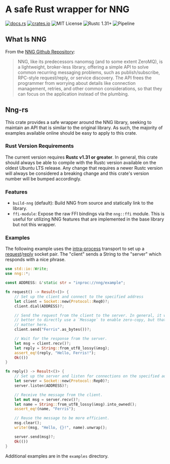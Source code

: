 # A safe Rust wrapper for NNG

[![docs.rs](https://docs.rs/nng/badge.svg)](https://docs.rs/nng)
[![crates.io](http://img.shields.io/crates/v/nng.svg)](http://crates.io/crates/nng)
![MIT License](https://img.shields.io/badge/license-MIT-blue.svg)
![Rustc 1.31+](https://img.shields.io/badge/rustc-1.31+-lightgray.svg)
![Pipeline](https://gitlab.com/neachdainn/nng-rs/badges/master/pipeline.svg)

## What Is NNG

From the [NNG Github Repository][1]:

> NNG, like its predecessors nanomsg (and to some extent ZeroMQ), is a lightweight, broker-less
library, offering a simple API to solve common recurring messaging problems, such as
publish/subscribe, RPC-style request/reply, or service discovery. The API frees the programmer
from worrying about details like connection management, retries, and other common
considerations, so that they can focus on the application instead of the plumbing.

## Nng-rs

This crate provides a safe wrapper around the NNG library, seeking to maintain an API that is
similar to the original library. As such, the majority of examples available online should be
easy to apply to this crate.

### Rust Version Requirements

The current version requires **Rustc v1.31 or greater**.
In general, this crate should always be able to compile with the Rustc version available on the oldest Ubuntu LTS release.
Any change that requires a newer Rustc version will always be considered a breaking change and this crate's version number will be bumped accordingly.

### Features

* `build-nng` (default): Build NNG from source and statically link to the library.
* `ffi-module`: Expose the raw FFI bindings via the `nng::ffi` module.
  This is useful for utilizing NNG features that are implemented in the base library but not this wrapper.

### Examples

The following example uses the [intra-process][2] transport to set up a [request][3]/[reply][4]
socket pair. The "client" sends a String to the "server" which responds with a nice phrase.

```rust
use std::io::Write;
use nng::*;

const ADDRESS: &'static str = "inproc://nng/example";

fn request() -> Result<()> {
    // Set up the client and connect to the specified address
    let client = Socket::new(Protocol::Req0)?;
    client.dial(ADDRESS)?;

    // Send the request from the client to the server. In general, it will be
    // better to directly use a `Message` to enable zero-copy, but that doesn't
    // matter here.
    client.send("Ferris".as_bytes())?;

    // Wait for the response from the server.
    let msg = client.recv()?;
    let reply = String::from_utf8_lossy(&msg);
    assert_eq!(reply, "Hello, Ferris!");
    Ok(())
}

fn reply() -> Result<()> {
    // Set up the server and listen for connections on the specified address.
    let server = Socket::new(Protocol::Rep0)?;
    server.listen(ADDRESS)?;

    // Receive the message from the client.
    let mut msg = server.recv()?;
    let name = String::from_utf8_lossy(&msg).into_owned();
    assert_eq!(name, "Ferris");

    // Reuse the message to be more efficient.
    msg.clear();
    write!(msg, "Hello, {}!", name).unwrap();

    server.send(msg)?;
    Ok(())
}
```

Additional examples are in the `examples` directory.

[1]: https://github.com/nanomsg/nng
[2]: https://nanomsg.github.io/nng/man/v1.1.0/nng_inproc.7
[3]: https://nanomsg.github.io/nng/man/v1.1.0/nng_req.7
[4]: https://nanomsg.github.io/nng/man/v1.1.0/nng_rep.7

